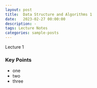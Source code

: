 ```yaml
---
layout: post
title:  Data Structure and Algorithms 1
date:   2023-02-27 00:00:00
description: -
tags: Lecture Notes
categories: sample-posts
---
```


<h>Lecture 1</h>

### Key Points
<ul>
    <li>one</li>
    <li>two</li>
    <li>three</li>
</ul>
